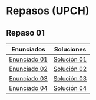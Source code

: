 # Repasos (UPCH)

## Repaso 01

| Enunciados                         | Soluciones                         |
| ---------------------------------- | ---------------------------------- |
| [Enunciado 01](repaso_01/01-01.md) | [Solución 01](repaso_01/sol_01.py) |
| [Enunciado 02](repaso_01/01-02.md) | [Solución 02](repaso_01/sol_02.py) |
| [Enunciado 03](repaso_01/01-03.md) | [Solución 03](repaso_01/sol_03.py) |
| [Enunciado 04](repaso_01/01-04.md) | [Solución 04](repaso_01/sol_04.py) |
